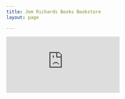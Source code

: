 ```yaml
---
title: Jem Richards Books Bookstore
layout: page

---
```


![2019-11-05-864511.html](https://jemrichards.github.io/jemrichardsbooks_com/assets/2019-11-05-864511.html)
